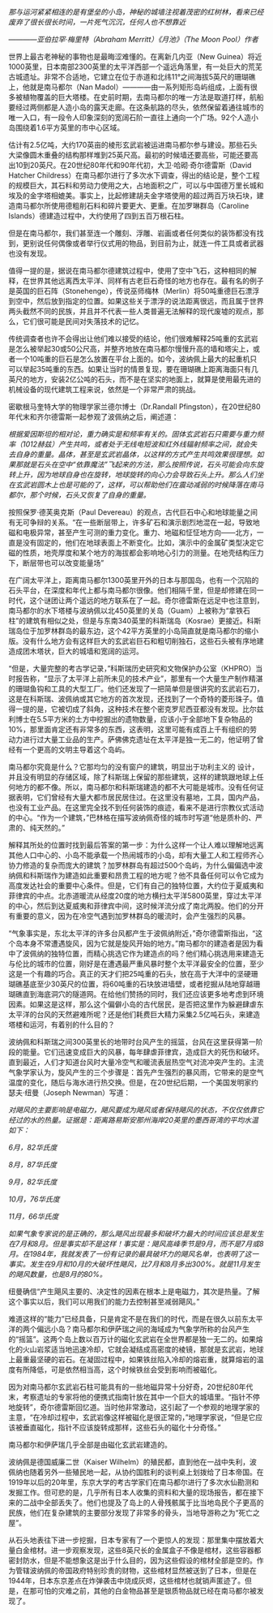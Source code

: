 *那与运河紧紧相连的是有堡垒的小岛，神秘的城墙注视着茂密的红树林，看来已经废弃了很长很长时间，一片死气沉沉，任何人也不想靠近*

*————亚伯拉罕·梅里特（Abraham Merritt）《月池》（The Moon Pool）作者*

世界上最古老神秘的事物也是最晦涩难懂的。在离新几内亚（New Guinea）将近1000英里，日本南部2300英里的太平洋西部一个遥远角落里，有一处巨大的荒芜古城遗址。非常不合适地，它建立在位于赤道和北纬11°之间海拔5英尺的珊瑚礁上，他就是南马都尔（Nan Madol）————由一系列矩形岛屿组成，上面有很多被植物覆盖的巨大塔楼。在史前时期，去南马都尔的唯一方法是取道打样，航船要经过两侧都是人造小岛的露天走廊。在这条航路的尽头，依然保留着通往城市的唯一入口，有一段令人印象深刻的宽阔石阶一直往上通向一个广场。92个人造小岛围绕着1.6平方英里的市中心区域。

估计有2.5亿吨，大约170英亩的棱形玄武岩被运进南马都尔参与建设。那些石头大梁像圆木重叠的结构那样堆到25英尺高。最初的时候墙还要高些，可能还要高出10到20英尺。在20世纪80年代和90年代初，大卫·哈砌·奇尔德雷斯（David Hatcher Childress）在南马都尔进行了多次水下调查，得出的结论是，整个工程的规模巨大，其石料和劳动力使用之大，占地面积之广，可以与中国德万里长城和埃及的金字塔相媲美。事实上，比起修建胡夫金字塔使用的超过两百万块石块，建造南马都尔所使用德粗削石料和碎片要更大、更重。在加罗琳群岛（Caroline Islands）德建造过程中，大约使用了四到五百万根石柱。

但是在南马都尔，我们甚至连一个雕刻、浮雕、岩画或者任何类似的装饰都没有找到，更别说任何偶像或者举行仪式用的物品，到目前为止，就连一件工具或者武器也没有发现。

值得一提的是，据说在南马都尔德建筑过程中，使用了空中飞石，这种相同的解释，在世界其他远离西太平洋、同样有古老巨石奇怪的地方也存在。最有名的例子是英国的巨石阵（Stonehenge），传说巫师梅林（Merlin）将50吨重德巨石漂浮到空中，然后放到指定的位置。如果这些关于漂浮的说法距离很远，而且属于世界两头截然不同的民族，并且并不代表一些人类普遍无法解释的现代废墟的观点，那么，它们很可能是民间对失落技术的记忆。

传统调查者也许不会得出让他们难以接受的结论，他们很难解释25吨重的玄武岩是怎么被举起30或50公尺高，并整齐地放在南马都尔慢慢升高的墙和塔尖上，或者一个10吨重的巨石是怎么放置在平台上面的。如今，波纳佩上最大的起重机只可以举起35吨重的东西。如果让当时的情景复现，要在珊瑚礁上距离海面只有几英尺的地方，安装2亿公吨的石头，而不是在坚实的地面上，就算是使用最先进的机械设备的现代建筑工程来说，依然是一个非常严肃的挑战。

密歇根马奎特大学的物理学家兰德尔博士（Dr.Randall Pfingston），在20世纪80年代末和齐尔德雷斯一起参观了波佩纳之后，阐述道：

*根据爱因斯坦的相对论，重力确实是和频率有关的。固体玄武岩石只需要与重力频率（1012赫兹）产生共鸣，或者处于无线电短波和红外线辐射频率之间，就会失去自身的重量。晶体，甚至是玄武岩晶体，以这样的方式产生共鸣效果很理想。如果那就是石头在空中“依靠魔法”飞起来的方法，那么按照传说，石头可能会向东旋转上升，因为地球自身也在旋转，地球旋转的向心力会导致石头上升。那么人们坐在玄武岩圆木上也是可能的了，这样，可以帮助他们在震动减弱的时候降落在南马都尔，那个时候，石头又恢复了自身的重量。*

按照保罗·德芙奥克斯（Paul Devereau）的观点，古代巨石中心和地球能量之间有无可争辩的关系。“在一些断层带上，许多矿石和演示剧烈地混在一起，导致地磁和电极异常，甚至产生可测的重力变化。重力、地磁和怔怔地方向——北方，一直是没有固定的，他们在地球表面上不断变化。比如，演示中的金属矿类型决定它磁的性质，地壳厚度和某个地方的海拔都会影响地心引力的测量。在地壳结构压力下，断层带也可以改变能量场”

在广阔太平洋上，距离南马都尔1300英里开外的日本与那国岛，也有一个沉陷的石头平台，在深度和年代上都与南马都尔很像。他们相隔千里，但是却修建在同一时代，这个谜团让两个遥远的地方联系在了一起。奇尔德雷斯在远足中也注意到，南马都尔的水下塔楼与波纳佩以北450英里的关岛（Guam）上被称为“拿铁石柱”的建筑有相似之处，但是与东南340英里的科斯瑞岛（Kosrae）更接近。科斯瑞岛位于加罗林群岛的最东边，这个42平方英里的小岛简直就是南马都尔的缩小版。没有什么地方会有这样巨大的玄武岩巨石和粗切削独石，这些石头被有序地建造成团木塔状，巨大的城墙和宽阔的运河。

“但是，大量完整的考古学记录，”科斯瑞历史研究和文物保护办公室（KHPRO）当时报告称，“显示了太平洋上前所未见的技术产业”，那里有一个大量生产制作精湛的珊瑚鱼钩和工具的大型工厂。他们还发现了一把简单但是很讲究的玄武岩石刀，这是在科斯瑞、波佩纳或其它地方的首次发现，还找到了一个奇特的菱形珠子。值得一提的是，它被切成了斜角，这种技术在整个密克罗尼西亚都没有发现。比尔兹利博士在5.5平方米的土方中挖掘出的遗物数量，应该小于全部地下复杂物品的10%，那里面肯定还有非常多的东西，这表明，这里可能有成百上千有组织的劳动力进行过大量工业品的生产。萨佛佛克遗址在太平洋是独一无二的，他证明了曾经有一个更高的文明主导着这个岛屿。

南马都尔究竟是什么？它那均匀的没有窗户的建筑，明显出于功利主义的 设计，并且没有明显的存储区域，除了科斯瑞上保留的那些建筑，这样的建筑跟地球上任何地方的都不像。所以，南马都尔和科斯瑞建造的都不大可能是城市。没有任何证据表明，它们曾经有大量大都市居民居住过。在这里没有墓地，工具，国内产品，也没有工业产品。在这里完全找不到任何装饰的痕迹，看来不是进行宗教仪式活动的中心。“作为一个建筑，”巴林格在描写波纳佩奇怪的城市时写道“他是质朴的、严肃的、纯天然的。”

解释其所处的位置时找到最后答案的第一步：为什么这样一个让人难以理解地远离其他人口中心的、小岛不能承载一个热闹城市的小岛，却有大量工人和工程师齐心协力修造的复杂而庞大的建筑？加罗林群岛有超过500个岛屿，为什么偏偏选中波纳佩和科斯瑞作为建造如此重要和昂贵工程的地方呢？他不具备任何可以令它成为高度发达社会的重要中心条件。但是，它们有自己的独特位置，大约位于夏威夷和菲律宾的中点。北赤道暖流从经度20度的地方横扫太平洋5800英里，穿过太平洋的中心，然后到达夏威夷和菲律宾中间，这时候洋流分成了南北两股。他们的分开有重要的意义，因为在冷空气遇到加罗林群岛的暖流时，会产生强烈的风暴。

“气象事实是，东北太平洋的许多台风都产生于波佩纳附近，”奇尔德雷斯指出，“这个岛本身不常遭遇旋风，因为它就是旋风开始的地方。”南马都尔的建造者是因为看中了波佩纳的独特位置，而精心挑选它作为建造点的吗？他们精心挑选用来建造无与伦比的城市的位置，刚好是在遭遇最严重风暴时整个太平洋最安全的位置，至少这是一个有趣的巧合。真正的天才们把25吨重的石头，放在高于大洋中的坚硬珊瑚礁基底至少30英尺的位置，将60吨重的石块放进墙壁，或者挖掘从陆地穿越珊瑚礁直到海底洞穴的隧道网。在给他们赞扬的同时，我们还应该更多地考虑到环境因素。如果这是这样，那么这个偏僻小岛的古代居民，是否把这里作为躲避肆虐东太平洋的台风的天然避难所呢？还是他们耗费巨大精力采集2.5亿吨石头，来建造塔楼和运河，有着别的什么目的？

波纳佩和科斯瑞之间300英里长的地带时台风产生的摇篮，台风在这里获得第一阶段的能量。它们迅速变成巨大的风暴，每年肆虐菲律宾，造成巨大的死伤和破坏。直到最近，人们才知道台风时大量冷空气和暖流表层热空气对流冲突产生的。主流气象学家认为，旋风产生的三个步骤是：首先产生强烈的暴风雨，它带来的是空气温度的变化，随后与海水进行热交换。但是，在20世纪后期，一个美国发明家约瑟夫·纽曼（Joseph Newman）写道：

*对飓风的主要影响是电磁力，飓风要成为飓风或者保持飓风的状态，不仅仅依靠它经过的水的热量。证据是：距离路易斯安那州海岸20英里的墨西哥湾的平均水温如下：*

*6月，82华氏度*

*8月，87华氏度*

*9月，82华氏度*

*10月，76华氏度*

*11月，66华氏度*

*如果气象专家说的是正确的，那么飓风出现最多和破坏力最大的时间应该总是发生在7月和8月。但是事实却不是这样！事实是：飓风高峰季节是9月，而不是7月或8月。在1984年，我就发表了一份有记录的最具破坏力的飓风名单，也表明了这一事实。发生在9月和10月的大破坏性飓风，比7月和8月多出300%。就是11月发生的飓风数量，也是8月的80%。*

纽曼确信“产生飓风主要的、决定性的因素在根本上是电磁力，其次是热量。了解这个事实以后，我们可以用我们的能力去控制甚至减弱飓风。”

难道这样的“能力”已经具备，只是肯定不是在我们的时代，而是在很久以前东太平洋的两个偏远小岛？南马都尔和伊萨瑞之间的海域成为气象学所称的台风产生的“摇篮”。这两个岛上数以百万计的磁化玄武岩在全世界都是独一无二的。如果熔化的火山岩浆适当地迅速冷却，它就会凝结成高密度的棱镜，那就是玄武岩，地球上最重最坚硬的岩石。在凝固过程中，如果铁丝陷入冷却的熔岩重，就算熔岩的温度有所降低，可是依然相当高，这个时候铁丝会受到影响而被磁化。

因为对南马都尔玄武岩石柱可能具有的一些地磁异常十分好奇，20世纪80年代末，考察遗址的专家将他的便携式指南针放在其中一个巨大的城墙里。“指针不停地旋转”，奇尔德雷斯回忆道。当时他非常激动，这引起了一个参观的地理学家的主意，“在冷却过程中，玄武岩像这样被磁化是很正常的，”地理学家说，“但是它应该被垂直磁化，指针不应该旋转成那样，这些石头的磁化十分奇怪。”

南马都尔和伊萨瑞几乎全部是由磁化玄武岩建造的。

波纳佩是德国威廉二世（Kaiser Wilhelm）的殖民都，直到他在一战中失利，波佩纳也随着另外一些殖民地一起，从协约国胜利的谈判桌上划拨给了日本帝国。在1919年以后的20年里，东京大学的考古学家们在南马都尔进行了多次水仙勘测和发掘工作。但可悲的是，几乎所有日本人收集的资料和大量的现场报告，都在接下来的二战中全部丢失了。他们也提及了岛上的人骨残骸属于比当地岛民个子更高的民族，他们在复杂建筑的主要部分发现了非常多的骨头，当地导游称之为“死亡之屋”。

从石头地表往下进一步挖掘，日本专家有了一个更惊人的发现：那里集中摆放着大量白金棺材。进一步观察发现，这些8英尺长的金属盒子不像是棺材，这些容器都密封防水，但是不能想象这是出于什么目的，因为这些假设的棺材全部是空的。作为管辖波纳佩的帝国政府特别珍贵的财物，这些棺材显然被送到了日本，但是在1944年，日本东京差点在炸弹袭击中烧成灰烬，这些棺材也就销声匿迹了。但是，在那可怕的灾难之前，其他的白金物品甚至是银质物品就已经在南马都尔被发现了。